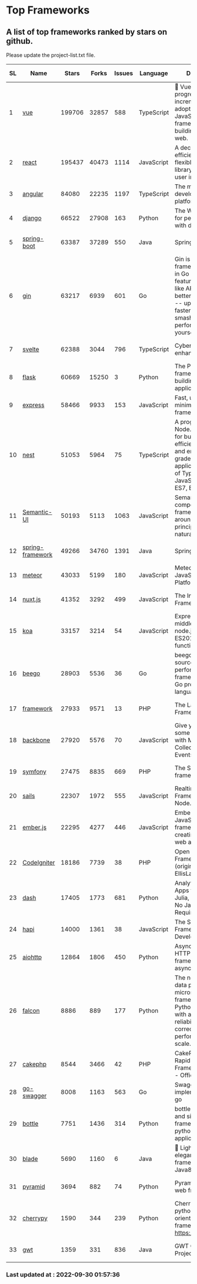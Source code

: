 # Top Frameworks
## A list of top frameworks ranked by stars on github.  
Please update the project-list.txt file.

| SL| Name  | Stars| Forks| Issues | Language | Description | Last Commit |
| --| ------| -----| ---- | ------ | -------- | ----------- | ----------- |
| 1 | [vue](https://github.com/vuejs/vue) | 199706 | 32857 | 588 | TypeScript | 🖖 Vue.js is a progressive, incrementally-adoptable JavaScript framework for building UI on the web. | 2022-09-01 06:31:31 |
| 2 | [react](https://github.com/facebook/react) | 195437 | 40473 | 1114 | JavaScript | A declarative, efficient, and flexible JavaScript library for building user interfaces. | 2022-09-29 20:45:27 |
| 3 | [angular](https://github.com/angular/angular) | 84080 | 22235 | 1197 | TypeScript | The modern web developer’s platform | 2022-09-29 23:43:55 |
| 4 | [django](https://github.com/django/django) | 66522 | 27908 | 163 | Python | The Web framework for perfectionists with deadlines. | 2022-09-29 14:28:44 |
| 5 | [spring-boot](https://github.com/spring-projects/spring-boot) | 63387 | 37289 | 550 | Java | Spring Boot | 2022-09-29 23:37:26 |
| 6 | [gin](https://github.com/gin-gonic/gin) | 63217 | 6939 | 601 | Go | Gin is a HTTP web framework written in Go (Golang). It features a Martini-like API with much better performance -- up to 40 times faster. If you need smashing performance, get yourself some Gin. | 2022-09-20 06:44:55 |
| 7 | [svelte](https://github.com/sveltejs/svelte) | 62388 | 3044 | 796 | TypeScript | Cybernetically enhanced web apps | 2022-09-28 14:51:45 |
| 8 | [flask](https://github.com/pallets/flask) | 60669 | 15250 | 3 | Python | The Python micro framework for building web applications. | 2022-09-18 11:53:47 |
| 9 | [express](https://github.com/expressjs/express) | 58466 | 9933 | 153 | JavaScript | Fast, unopinionated, minimalist web framework for node. | 2022-08-20 01:12:14 |
| 10 | [nest](https://github.com/nestjs/nest) | 51053 | 5964 | 75 | TypeScript | A progressive Node.js framework for building efficient, scalable, and enterprise-grade server-side applications on top of TypeScript & JavaScript (ES6, ES7, ES8) 🚀 | 2022-09-26 07:52:37 |
| 11 | [Semantic-UI](https://github.com/Semantic-Org/Semantic-UI) | 50193 | 5113 | 1063 | JavaScript | Semantic is a UI component framework based around useful principles from natural language. | 2022-09-12 16:12:52 |
| 12 | [spring-framework](https://github.com/spring-projects/spring-framework) | 49266 | 34760 | 1391 | Java | Spring Framework | 2022-09-29 23:50:15 |
| 13 | [meteor](https://github.com/meteor/meteor) | 43033 | 5199 | 180 | JavaScript | Meteor, the JavaScript App Platform | 2022-09-14 18:38:34 |
| 14 | [nuxt.js](https://github.com/nuxt/nuxt.js) | 41352 | 3292 | 499 | JavaScript | The Intuitive Vue(2) Framework | 2022-09-05 13:31:52 |
| 15 | [koa](https://github.com/koajs/koa) | 33157 | 3214 | 54 | JavaScript | Expressive middleware for node.js using ES2017 async functions | 2022-07-13 16:11:33 |
| 16 | [beego](https://github.com/beego/beego) | 28903 | 5536 | 36 | Go | beego is an open-source, high-performance web framework for the Go programming language. | 2022-09-14 08:37:19 |
| 17 | [framework](https://github.com/laravel/framework) | 27933 | 9571 | 13 | PHP | The Laravel Framework. | 2022-09-29 21:19:29 |
| 18 | [backbone](https://github.com/jashkenas/backbone) | 27920 | 5576 | 70 | JavaScript | Give your JS App some Backbone with Models, Views, Collections, and Events | 2022-08-23 08:30:45 |
| 19 | [symfony](https://github.com/symfony/symfony) | 27475 | 8835 | 669 | PHP | The Symfony PHP framework | 2022-09-29 19:20:48 |
| 20 | [sails](https://github.com/balderdashy/sails) | 22307 | 1972 | 555 | JavaScript | Realtime MVC Framework for Node.js | 2022-09-02 20:00:35 |
| 21 | [ember.js](https://github.com/emberjs/ember.js) | 22295 | 4277 | 446 | JavaScript | Ember.js - A JavaScript framework for creating ambitious web applications | 2022-09-29 14:59:36 |
| 22 | [CodeIgniter](https://github.com/bcit-ci/CodeIgniter) | 18186 | 7739 | 38 | PHP | Open Source PHP Framework (originally from EllisLab) | 2022-06-27 19:12:41 |
| 23 | [dash](https://github.com/plotly/dash) | 17405 | 1773 | 681 | Python | Analytical Web Apps for Python, R, Julia, and Jupyter. No JavaScript Required. | 2022-09-23 13:57:16 |
| 24 | [hapi](https://github.com/hapijs/hapi) | 14000 | 1361 | 38 | JavaScript | The Simple, Secure Framework Developers Trust | 2022-08-24 06:29:54 |
| 25 | [aiohttp](https://github.com/aio-libs/aiohttp) | 12864 | 1806 | 450 | Python | Asynchronous HTTP client/server framework for asyncio and Python | 2022-09-26 19:36:15 |
| 26 | [falcon](https://github.com/falconry/falcon) | 8886 | 889 | 177 | Python | The no-magic web data plane API and microservices framework for Python developers, with a focus on reliability, correctness, and performance at scale. | 2022-09-16 14:42:06 |
| 27 | [cakephp](https://github.com/cakephp/cakephp) | 8544 | 3466 | 42 | PHP | CakePHP: The Rapid Development Framework for PHP - Official Repository | 2022-09-27 20:30:04 |
| 28 | [go-swagger](https://github.com/go-swagger/go-swagger) | 8008 | 1163 | 563 | Go | Swagger 2.0 implementation for go | 2022-09-25 19:27:04 |
| 29 | [bottle](https://github.com/bottlepy/bottle) | 7751 | 1436 | 314 | Python | bottle.py is a fast and simple micro-framework for python web-applications. | 2022-09-05 15:24:52 |
| 30 | [blade](https://github.com/lets-blade/blade) | 5690 | 1160 | 6 | Java | :rocket: Lightning fast and elegant mvc framework for Java8 | 2022-05-10 12:38:06 |
| 31 | [pyramid](https://github.com/Pylons/pyramid) | 3694 | 882 | 74 | Python | Pyramid - A Python web framework | 2022-09-29 23:22:56 |
| 32 | [cherrypy](https://github.com/cherrypy/cherrypy) | 1590 | 344 | 239 | Python | CherryPy is a pythonic, object-oriented HTTP framework.      https://cherrypy.dev | 2022-07-17 20:36:25 |
| 33 | [gwt](https://github.com/gwtproject/gwt) | 1359 | 331 | 836 | Java | GWT Open Source Project | 2022-07-26 22:23:28 |

### Last updated at : 2022-09-30 01:57:36
